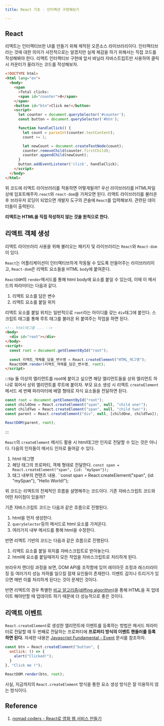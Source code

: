 ```yaml
---
title: React 기초 - 인터랙션 구현해보기

---
```

## React

리액트는 인터랙티브한 UI를 만들기 위해 제작된 오픈소스 라이브러리이다. 인터랙티브라는 것에 대한 의미가 사전적으로는 알겠지만 실제 체감을 하기 위해서는 직접 코드를 작성해봐야 한다. 리액트 인터랙티브 구현에 앞서 바닐라 자바스트립트만 사용하여 클릭 시 카운터가 올라가는 코드를 작성해보자.

```html
<!DOCTYPE html>
<html lang="en">
  <body>
    <span
      >Total clicks:
      <span id="counter">0</span>
    </span>
    <button id="btn">Click me!</button>
    <script>
      let counter = document.querySelector('#counter');
      const button = document.querySelector('#btn');

      function handleClick() {
        let count = parseInt(counter.textContent);
        count += 1;

        let newCount = document.createTextNode(count);
        counter.removeChild(counter.firstChild);
        counter.appendChild(newCount);
      }
      button.addEventListener('click', handleClick);
    </script>
  </body>
</html>
```

위 코드에 리액트 라이브러리를 적용하면 어떻게될까? 우선 라이브러리를 HTML파일 상에 임포트해주자.`react`와 `react-dom`을 가져오면 된다. 리액트 라이브러리를 불러온 후 브라우저 로딩이 되었으면 개발자 도구의 콘솔에 `React`를 입력해보자. 관련된 데이터들이 출력된다.

**리액트는 HTML을 직접 작성하지 않는 것을 원칙으로 한다.**

## 리액트 객체 생성
리액트 라이브러리 사용을 위해 불러오는 패키지 및 라이브러리는 `React`와 `React-dom`이 있다. 

`React`는 어플리케이션이 인터랙티브하게 작동될 수 있도록 만들어주는 라이브러리이고, `React-dom`은 리액트 요소들을 HTML `body`에 붙여준다.

`ReactDOM`의 `render`메서드를 통해 html body에 요소를 붙일 수 있는데, 이때 이 메서드의 파라미터는 다음과 같다.
1. 리액트 요소를 담은 변수
2. 리액트 요소를 붙일 위치

리액트 요소를 붙일 위치는 일반적으로 `root`라는 아이디를 갖는 `div`태그에 붙인다. 스크립트 태그를 통해 루트 태그를 불러온 뒤 붙여주는 작업을 하면 된다.

```html
<!-- html태그들 ... -->
<body>
  <div id="root"></div>
</body>
<script>
  const root = document.getElementById("root");
  
  const 리액트_객체를_담을_변수명 = React.createElement("HTML_태그명");
  ReactDOM.render(리액트_객체를_담은_변수명, root);
</script>
```

:::tip
둘 이상의 엘리먼트를 root에 붙이고 싶으면 해당 엘리먼트들을 상위 엘리먼트 하나로 묶어서 상위 엘리먼트를 루트에 붙이자. 부모 요소 생성 시 리액트 `createElement` 메서드 세 번째 파라미터에 배열 형태로 자식 요소들을 전달하면 된다.

```javascript
const root = document.getElementById("root");
const childOne = React.createElement("span", null, "child one!");
const childTwo = React.createElement("span", null, "child two!");
const parent = React.createElement("div", null, [childOne, childTwo]); // 부모 요소 생성

ReactDOM(parent, root);
```
:::

`React`의 `createElement` 메서드 활용 시 html태그만 인자로 전달할 수 있는 것은 아니다. 다음의 인자들이 메서드 인자로 들어갈 수 있다.
1. html 태그명
2. 해당 태그의 프로퍼티, 객체 형태로 전달한다. `const span = React.createElement("span", {id: "mySpan"});`
3. 태그 내부의 컨텐츠 내용. ``const span = React.createElement("span", {id: "mySpan"}, "Hello World!");

위 코드는 리액트의 전체적인 흐름을 설명해주는 코드이다. 기존 자바스크립트 코드와 어떤 차이점이 있을까?

기존 자바스크립트 코드는 다음과 같은 흐름으로 진행된다.
1. html을 먼저 생성한다.
2. `querySelector`등의 메서드로 html 요소를 가져온다.
3. 여러가지 내부 메서드를 통해 html을 수정한다.

반면 리액트 기반의 코드는 다음과 같은 흐름으로 진행된다.
1. 리액트 요소를 붙일 위치를 자바스크립트로 받아놓는다.
2. html에 요소를 붙일때까지 모든 작업을 자바스크립트로 처리하게 된다.

브라우저 렌더링 과정을 보면, DOM API를 조작함에 있어 레이아웃 조정과 래스터라이징 등 여러가지 성능 저하를 일으킬 잠재 요인들이 존재한다. 이벤트 감지나 트리거가 있으면 매번 이를 처리하게 된다는 것이 문제인 것이다.

반면 리액트의 경우 특별한 [비교 알고리즘(diffing algorithm)](https://ko.reactjs.org/docs/reconciliation.html#the-diffing-algorithm)을 통해 HTML을 꼭 업데이트 해야만할 때 업데이트 하기 때문에 더 성능적으로 좋은 것이다.

## 리액트 이벤트
`React.createElement`로 생성한 엘리먼트에 이벤트를 등록하는 방법은 메서드 파라미터로 전달할 때 두 번째로 전달하는 프로퍼티에 **프로퍼티 방식의 이벤트 핸들러를 등록하면 된다.** 자세한 내용은 [Javascript Fundamental - Event](https://parkjju.github.io/vue-TIL/js/event.html) 문서를 참조하자.

```javascript
const btn = React.createElement("button", {
  onClick: () => {
    alert("Clicked!");
  }
}, "Click me !");

ReactDOM.render(btn, root);
```

사실, 지금까지의 `React.createElement` 방식을 통한 요소 생성 방식은 잘 이용하지 않는 방식이다. 
## Reference 
1. [nomad coders - React로 영화 웹 서비스 만들기](https://nomadcoders.co/react-for-beginners/lobby)